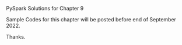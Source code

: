 PySpark Solutions for Chapter 9

Sample Codes for this chapter will be posted before end of September 2022.

Thanks.

